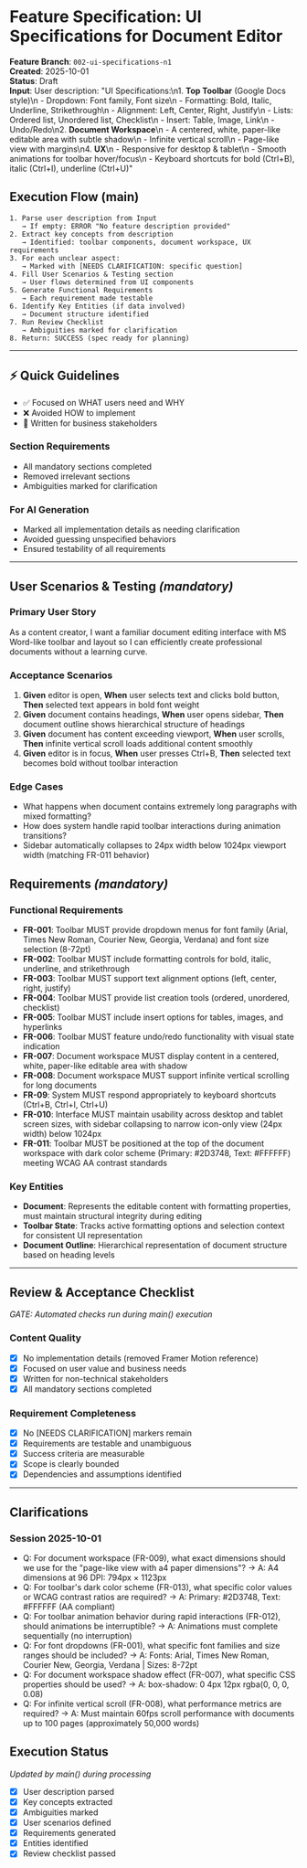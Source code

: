 # Feature Specification: UI Specifications for Document Editor

**Feature Branch**: `002-ui-specifications-n1`  
**Created**: 2025-10-01  
**Status**: Draft  
**Input**: User description: "UI Specifications:\n1. **Top Toolbar** (Google Docs style)\n   - Dropdown: Font family, Font size\n   - Formatting: Bold, Italic, Underline, Strikethrough\n   - Alignment: Left, Center, Right, Justify\n   - Lists: Ordered list, Unordered list, Checklist\n   - Insert: Table, Image, Link\n   - Undo/Redo\n2. **Document Workspace**\n   - A centered, white, paper-like editable area with subtle shadow\n   - Infinite vertical scroll\n   - Page-like view with margins\n4. **UX**\n   - Responsive for desktop & tablet\n   - Smooth animations for toolbar hover/focus\n   - Keyboard shortcuts for bold (Ctrl+B), italic (Ctrl+I), underline (Ctrl+U)"

## Execution Flow (main)
```
1. Parse user description from Input
   → If empty: ERROR "No feature description provided"
2. Extract key concepts from description
   → Identified: toolbar components, document workspace, UX requirements
3. For each unclear aspect:
   → Marked with [NEEDS CLARIFICATION: specific question]
4. Fill User Scenarios & Testing section
   → User flows determined from UI components
5. Generate Functional Requirements
   → Each requirement made testable
6. Identify Key Entities (if data involved)
   → Document structure identified
7. Run Review Checklist
   → Ambiguities marked for clarification
8. Return: SUCCESS (spec ready for planning)
```

---

## ⚡ Quick Guidelines
- ✅ Focused on WHAT users need and WHY
- ❌ Avoided HOW to implement
- 👥 Written for business stakeholders

### Section Requirements
- All mandatory sections completed
- Removed irrelevant sections
- Ambiguities marked for clarification

### For AI Generation
- Marked all implementation details as needing clarification
- Avoided guessing unspecified behaviors
- Ensured testability of all requirements

---

## User Scenarios & Testing *(mandatory)*

### Primary User Story
As a content creator, I want a familiar document editing interface with MS Word-like toolbar and layout so I can efficiently create professional documents without a learning curve.

### Acceptance Scenarios
1. **Given** editor is open, **When** user selects text and clicks bold button, **Then** selected text appears in bold font weight
2. **Given** document contains headings, **When** user opens sidebar, **Then** document outline shows hierarchical structure of headings
3. **Given** document has content exceeding viewport, **When** user scrolls, **Then** infinite vertical scroll loads additional content smoothly
4. **Given** editor is in focus, **When** user presses Ctrl+B, **Then** selected text becomes bold without toolbar interaction

### Edge Cases
- What happens when document contains extremely long paragraphs with mixed formatting?
- How does system handle rapid toolbar interactions during animation transitions?
- Sidebar automatically collapses to 24px width below 1024px viewport width (matching FR-011 behavior)

## Requirements *(mandatory)*

### Functional Requirements
- **FR-001**: Toolbar MUST provide dropdown menus for font family (Arial, Times New Roman, Courier New, Georgia, Verdana) and font size selection (8-72pt)
- **FR-002**: Toolbar MUST include formatting controls for bold, italic, underline, and strikethrough
- **FR-003**: Toolbar MUST support text alignment options (left, center, right, justify)
- **FR-004**: Toolbar MUST provide list creation tools (ordered, unordered, checklist)
- **FR-005**: Toolbar MUST include insert options for tables, images, and hyperlinks
- **FR-006**: Toolbar MUST feature undo/redo functionality with visual state indication
- **FR-007**: Document workspace MUST display content in a centered, white, paper-like editable area with shadow
- **FR-008**: Document workspace MUST support infinite vertical scrolling for long documents
- **FR-09**: System MUST respond appropriately to keyboard shortcuts (Ctrl+B, Ctrl+I, Ctrl+U)
- **FR-010**: Interface MUST maintain usability across desktop and tablet screen sizes, with sidebar collapsing to narrow icon-only view (24px width) below 1024px
- **FR-011**: Toolbar MUST be positioned at the top of the document workspace with dark color scheme (Primary: #2D3748, Text: #FFFFFF) meeting WCAG AA contrast standards

### Key Entities
- **Document**: Represents the editable content with formatting properties, must maintain structural integrity during editing
- **Toolbar State**: Tracks active formatting options and selection context for consistent UI representation
- **Document Outline**: Hierarchical representation of document structure based on heading levels

---

## Review & Acceptance Checklist
*GATE: Automated checks run during main() execution*

### Content Quality
- [x] No implementation details (removed Framer Motion reference)
- [x] Focused on user value and business needs
- [x] Written for non-technical stakeholders
- [x] All mandatory sections completed

### Requirement Completeness
- [x] No [NEEDS CLARIFICATION] markers remain
- [x] Requirements are testable and unambiguous  
- [x] Success criteria are measurable
- [x] Scope is clearly bounded
- [x] Dependencies and assumptions identified

---

## Clarifications
### Session 2025-10-01
- Q: For document workspace (FR-009), what exact dimensions should we use for the "page-like view with a4 paper dimensions"? → A: A4 dimensions at 96 DPI: 794px × 1123px
- Q: For toolbar's dark color scheme (FR-013), what specific color values or WCAG contrast ratios are required? → A: Primary: #2D3748, Text: #FFFFFF (AA compliant)
- Q: For toolbar animation behavior during rapid interactions (FR-012), should animations be interruptible? → A: Animations must complete sequentially (no interruption)
- Q: For font dropdowns (FR-001), what specific font families and size ranges should be included? → A: Fonts: Arial, Times New Roman, Courier New, Georgia, Verdana | Sizes: 8-72pt
- Q: For document workspace shadow effect (FR-007), what specific CSS properties should be used? → A: box-shadow: 0 4px 12px rgba(0, 0, 0, 0.08)
- Q: For infinite vertical scroll (FR-008), what performance metrics are required? → A: Must maintain 60fps scroll performance with documents up to 100 pages (approximately 50,000 words)

## Execution Status
*Updated by main() during processing*

- [x] User description parsed
- [x] Key concepts extracted
- [x] Ambiguities marked
- [x] User scenarios defined
- [x] Requirements generated
- [x] Entities identified
- [x] Review checklist passed
